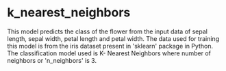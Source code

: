 # k_nearest_neighbors
This model predicts the class of the flower from the input data of sepal length, sepal width, petal length and petal width. The data used for training this model is from the iris dataset present in 'sklearn' package in Python.  The classification model used is K- Nearest Neighbors where number of neighbors or 'n_neighbors' is 3.
